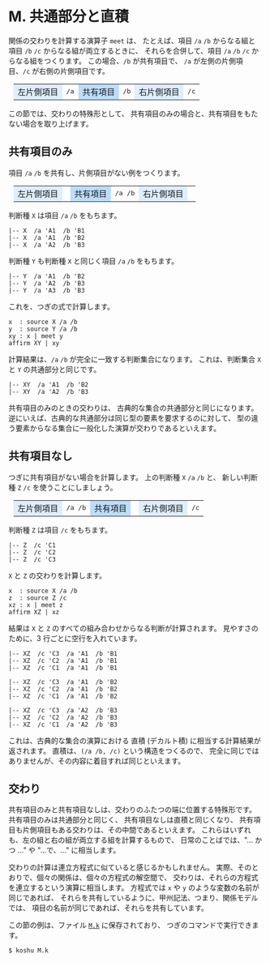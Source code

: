 # M. 共通部分と直積


関係の交わりを計算する演算子 `meet` は、
たとえば、項目 `/a` `/b` からなる組と
項目 `/b` `/c` からなる組が両立するときに、
それらを合併して、項目 `/a` `/b` `/c` からなる組をつくります。
この場合、`/b` が共有項目で、
`/a` が左側の片側項目、`/c` が右側の片側項目です。

  <div style="margin-left:10px">
    <table>
     <tr>
      <td bgcolor="#def">左片側項目</td>
      <td><tt>/a</tt></td>
      <td bgcolor="#bdf">共有項目</td>
      <td><tt>/b</tt></td>
      <td bgcolor="#def">右片側項目</td>
      <td><tt>/c</tt></td>
     </tr>
    </table>
  </div>

この節では、交わりの特殊形として、
共有項目のみの場合と、共有項目をもたない場合を取り上げます。


## 共有項目のみ

項目 `/a` `/b` を共有し、片側項目がない例をつくります。

  <div style="margin-left:10px">
    <table>
     <tr>
      <td bgcolor="#def">左片側項目</td>
      <td></td>
      <td bgcolor="#bdf">共有項目</td>
      <td><tt>/a /b</tt></td>
      <td bgcolor="#def">右片側項目</td>
      <td></td>
     </tr>
    </table>
  </div>

判断種 `X` は項目 `/a` `/b` をもちます。

``` text
|-- X  /a 'A1  /b 'B1
|-- X  /a 'A1  /b 'B2
|-- X  /a 'A2  /b 'B3
```

判断種 `Y` も判断種 `X` と同じく項目 `/a` `/b` をもちます。

``` text
|-- Y  /a 'A1  /b 'B2
|-- Y  /a 'A2  /b 'B3
|-- Y  /a 'A3  /b 'B3
```

これを、つぎの式で計算します。

``` text
x  : source X /a /b
y  : source Y /a /b
xy : x | meet y
affirm XY | xy
```

計算結果は、`/a` `/b` が完全に一致する判断集合になります。
これは、判断集合 `X` と `Y` の共通部分と同じです。

``` text
|-- XY  /a 'A1  /b 'B2
|-- XY  /a 'A2  /b 'B3
```

共有項目のみのときの交わりは、
古典的な集合の共通部分と同じになります。
逆にいえば、古典的な共通部分は同じ型の要素を要求するのに対して、
型の違う要素からなる集合に一般化した演算が交わりであるといえます。


## 共有項目なし

つぎに共有項目がない場合を計算します。
上の判断種 `X` `/a` `/b` と、
新しい判断種 `Z` `/c` を使うことにしましょう。

  <div style="margin-left:10px">
    <table>
     <tr>
      <td bgcolor="#def">左片側項目</td>
      <td><tt>/a /b</tt></td>
      <td bgcolor="#bdf">共有項目</td>
      <td></td>
      <td bgcolor="#def">右片側項目</td>
      <td><tt>/c</tt></td>
     </tr>
    </table>
  </div>

判断種 `Z` は項目 `/c` をもちます。

``` text
|-- Z  /c 'C1
|-- Z  /c 'C2
|-- Z  /c 'C3
```

`X` と `Z` の交わりを計算します。

``` text
x  : source X /a /b
z  : source Z /c
xz : x | meet z
affirm XZ | xz
```

結果は `X` と `Z` のすべての組み合わせからなる判断が計算されます。
見やすさのために、3 行ごとに空行を入れています。

``` text
|-- XZ  /c 'C3  /a 'A1  /b 'B1
|-- XZ  /c 'C2  /a 'A1  /b 'B1
|-- XZ  /c 'C1  /a 'A1  /b 'B1

|-- XZ  /c 'C3  /a 'A1  /b 'B2
|-- XZ  /c 'C2  /a 'A1  /b 'B2
|-- XZ  /c 'C1  /a 'A1  /b 'B2

|-- XZ  /c 'C3  /a 'A2  /b 'B3
|-- XZ  /c 'C2  /a 'A2  /b 'B3
|-- XZ  /c 'C1  /a 'A2  /b 'B3
```

これは、古典的な集合の演算における
直積 (デカルト積) に相当する計算結果が返されます。
直積は、`(/a /b, /c)` という構造をつくるので、
完全に同じではありませんが、その内容に着目すれば同じといえます。


## 交わり

共有項目のみと共有項目なしは、交わりのふたつの端に位置する特殊形です。
共有項目のみは共通部分と同じく、
共有項目なしは直積と同じくなり、
共有項目も片側項目もある交わりは、その中間であるといえます。
これらはいずれも、左の組と右の組が両立する組を計算するもので、
日常のことばでは、"... かつ ..." や "...で、..." に相当します。

交わりの計算は連立方程式に似ていると感じるかもしれません。
実際、そのとおりで、個々の関係は、個々の方程式の解空間で、
交わりは、それらの方程式を連立するという演算に相当します。
方程式では `x` や `y` のような変数の名前が同じであれば、
それらを共有しているように、甲州記法、つまり、関係モデルでは、
項目の名前が同じであれば、それらを共有しています。

この節の例は、ファイル [`M.k`][M.k] に保存されており、
つぎのコマンドで実行できます。

``` sh
$ koshu M.k
```


[M.k]:   https://github.com/seinokatsuhiro/abc-of-koshucode/blob/master/draft/section/M/M.k

